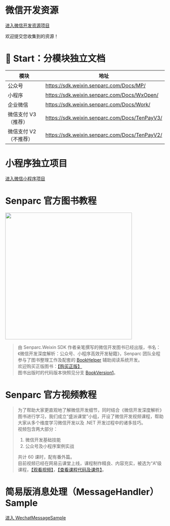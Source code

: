 # 微信开发资源

[进入微信开发资源项目](https://github.com/JeffreySu/WeixinResource)

欢迎提交您收集到的资源！


# 🌟 Start：分模块独立文档

模块 | 地址
----|----
公众号 | https://sdk.weixin.senparc.com/Docs/MP/
小程序 | https://sdk.weixin.senparc.com/Docs/WxOpen/
企业微信 | https://sdk.weixin.senparc.com/Docs/Work/
微信支付 V3（推荐） | https://sdk.weixin.senparc.com/Docs/TenPayV3/
微信支付 V2（不推荐） | https://sdk.weixin.senparc.com/Docs/TenPayV2/

# 小程序独立项目

[进入微信小程序项目](https://github.com/JeffreySu/WxOpen)


# Senparc 官方图书教程

<img src="https://sdk.weixin.senparc.com/images/book-cover-front-small-3d.png" width="400" /> <br >

> 由 Senparc.Weixin SDK 作者亲笔撰写的微信开发图书已经出版，书名：《微信开发深度解析：公众号、小程序高效开发秘籍》，Senparc 团队全程参与了图书整理工作及配套的 [BookHelper](http://book.weixin.senparc.com) 辅助阅读系统开发。<br>
> 欢迎购买正版图书：[【购买正版】](https://book.weixin.senparc.com/book/link?code=github-master-resource)<br>
> 图书出版时的代码版本快照见分支 [BookVersion1](https://github.com/JeffreySu/WeiXinMPSDK/tree/BookVersion1)。

# Senparc 官方视频教程


> 为了帮助大家更直观地了解微信开发细节，同时结合《微信开发深度解析》图书进行学习，我们成立“盛派课堂”小组，开设了微信开发视频课程，帮助大家从多个维度学习微信开发以及 .NET 开发过程中的诸多技巧。<br>
> 视频包含两大部分：<br>
> 1. 微信开发基础技能<br>
> 2. 公众号及小程序案例实战<br>
> 
> 共计 60 课时，配有番外篇。<br>
> 目前视频已经在网易云课堂上线，课程制作精良、内容充实，被选为“A”级课程，[【观看视频】](https://book.weixin.senparc.com/book/videolinknetease?code=github-homepage)，[【查看课程代码及课件】](https://github.com/JeffreySu/WechatVideoCourse)。


# 简易版消息处理（MessageHandler） Sample
[进入 WechatMessageSample](https://github.com/OpenSenparc/WechatMessageSample)

